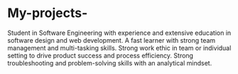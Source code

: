 # My-projects-
Student in Software Engineering with experience and extensive education in software design and web development. A fast learner with strong team management and multi-tasking skills. Strong work ethic in team or individual setting to drive product success and process efficiency. Strong troubleshooting and problem-solving skills with an analytical mindset.
